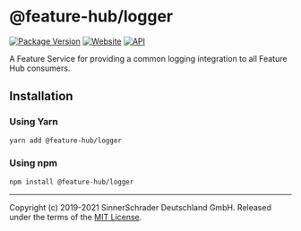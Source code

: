 # @feature-hub/logger

[![Package Version][package-badge]][package-npm]
[![Website][website-badge]][website] [![API][api-badge]][api]

A Feature Service for providing a common logging integration to all Feature Hub
consumers.

## Installation

### Using Yarn

```sh
yarn add @feature-hub/logger
```

### Using npm

```sh
npm install @feature-hub/logger
```

---

Copyright (c) 2019-2021 SinnerSchrader Deutschland GmbH. Released under the
terms of the [MIT License][license].

[api]: https://feature-hub.io/@feature-hub/logger/
[api-badge]:
  https://img.shields.io/badge/API-%40feature--hub%2Flogger-%23ea3458.svg
[license]: https://github.com/sinnerschrader/feature-hub/blob/master/LICENSE
[package-badge]: https://img.shields.io/npm/v/@feature-hub/logger.svg
[package-npm]: https://www.npmjs.com/package/@feature-hub/logger
[website]: https://feature-hub.io/
[website-badge]:
  https://img.shields.io/badge/Website-feature--hub.io-%23500dc5.svg
